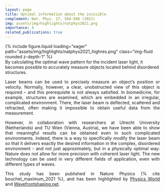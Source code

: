 ```yaml
---
layout: page
title: Optimal information about the invisible
complement: Nat. Phys. 17, 564-568 (2021)
img: assets/img/highlights/natphys2021.png
importance: 4
related_publications: true
---
```


<div class="row">
    <div class="col-sm mt-3 mt-md-0">
        {% include figure.liquid loading="eager" path="assets/img/highlights/natphys2021_highres.png" class="img-fluid rounded z-depth-1" %}
    </div>
</div>
<div class="caption">
By calculating the optimal wave pattern for the incident laser light, it becomes possible to accurately measure objects located behind disordered structures.
</div>

<p align="justify"> 
Laser beams can be used to precisely measure an object’s position or velocity. Normally, however, a clear, unobstructed view of this object is required – and this prerequisite is not always satisfied. In biomedicine, for example, structures are examined, which are embedded in an irregular, complicated environment. There, the laser beam is deflected, scattered and refracted, often making it impossible to obtain useful data from the measurement.
</p>

<p align="justify"> 
However, in collaboration with researchers at Utrecht University (Netherlands) and TU Wien (Vienna, Austria), we have been able to show that meaningful results can be obtained even in such complicated environments. Indeed, there is a way to specifically modify the laser beam so that it delivers exactly the desired information in the complex, disordered environment - and not just approximately, but in a physically optimal way: Nature does not allow for more precision with coherent laser light. The new technology can be used in very different fields of application, even with different types of waves.

</p>

<p align="justify"> 
This study has been published in Nature Physics {% cite bouchet_maximum_2021 %}, and has been highlighted by <a href="https://physicsworld.com/a/complex-light-waves-measure-hidden-objects/">Physics World</a>  and <a href="https://www.wavefrontshaping.net/post/id/72">Wavefrontshaping.net</a>.
</p>
